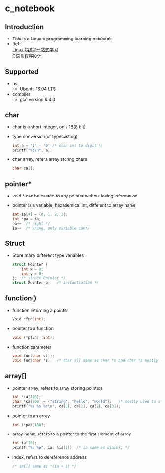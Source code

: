 # c_notebook

## Introduction
- This is a Linux c programming learning notebook
- Ref:\
[Linux C编程一站式学习](https://linux-c-learning-all-in-one.readthedocs.io/zh_CN/latest/index.html)\
[C语言程序设计](https://book.douban.com/subject/1139336/)

## Supported

- os
  - Ubuntu 16.04 LTS
- compiler
  - gcc version 9.4.0

## char

- char is a short integer, only 1B(8 bit)

- type conversion(or typecasting)

  ```C
  int a = '1' - '0'	/* char int to digit */
  printf("%d\n", a);
  ```

- char array, refers array storing chars

    ```C
    char ca[];
    ```

## pointer\*

- void * can be casted to any pointer without losing information

- pointer is a variable, hexademical int, different to array name

  ```C
  int ia[4] = {0, 1, 2, 3};
  int *pa = ia;
  pa++	/* right */
  ia++	/* wrong, only variable can*/
  ```

## Struct

-   Store many different type variables

    ```C
    struct Pointer {
        int x = 0;
        int y = 0;
    };	/* struct Pointer */
    struct Pointer p;	/* instantiation */
    ```
    

## function()

-   function returning a pointer

    ```C
    Void *fun(int);
    ```

-   pointer to a function

    ```C
    void (*pfun) (int);
    ```

-   function parameter

    ```C
    void fun(char s[]);
    void fun(char *s);	/* char s[] same as char *s and char *s mostly used */
    ```

## array[]

-   pointer array, refers to array storing pointers

    ```C
    int *ia[100];
    char *ca[100] = {"string", "hello", "world"};	/* mostly used to save string */
    printf("%s %s %s\n", ca[0], ca[1], ca[2], ca[3]);
    ```

-   pointer to an array

    ```C
    int (*pa)[100];
    ```

-   array name, refers to a pointer to the first element of array

    ```C
    int ia[10]; 
    printf("%p %p", ia, &ia[0])  /* ia same as &ia[0]; */
    ```

-   index, refers to dereference address

    ```C
    /* ia[i] same as *(ia + i) */
    ```
    
    


